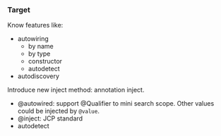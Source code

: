 ### Target
Know features like:
- autowiring
    - by name 
    - by type 
    - constructor
    - autodetect
- autodiscovery

Introduce new inject method: annotation inject.
- @autowired: support @Qualifier to mini search scope. Other values could be injected by `@value`.
- @inject: JCP standard
- autodetect 